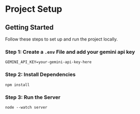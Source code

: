# Project Setup

## Getting Started

Follow these steps to set up and run the project locally.

### Step 1: Create a `.env` File and add your gemini api key
    GEMINI_API_KEY=your-gemini-api-key-here

### Step 2: Install Dependencies
    npm install

### Step 3: Run the Server
    node --watch server
